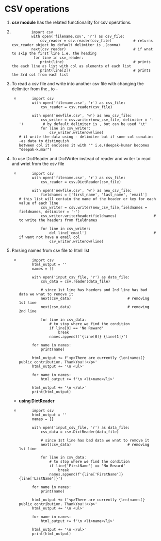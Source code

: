 # CSV operations
1. **csv module** has the related functionality for csv operations.
2.              import csv
                with open('filename.csv', 'r') as csv_file:
                    csv_reader = csv.reader(csv_file)          # returns csv_reader object by default delimiter is ,(comma)
                next(csv_reader)                               # if wnat to skip the first line i.e. the heading
                 for line in csv_reader:
                    print(line)                                # prints the each line as list with col as elements of each list
                    print(line[2])                             # prints the 3rd col from each list

3. To read a csv file and write into another csv file with changing the delimiter from the , to  -
    -           import csv
                with open('filename.csv', 'r') as csv_file:
                    csv_reader = csv.reader(csv_file)

                with open('newfile.csv', 'w') as new_csv_file:
                    csv_writer = csv.writer(new_csv_file, delimiter = '-')         # by default delimiter is , but can be used '\t'
                    for line in csv_writer:
                        csv_writer.writerow(line)                         # it write the data using - delimiter but if some col conatins -as data to distinguish                                                                 between col it encloses it with "" i.e.(deepak-kumar becomes "deepak-kumar") 

4. To use DictReader and DictWriter instead of reader and writer to read and wriet from the csv file
    -           import csv
                with open('filename.csv', 'r') as csv_file:
                    csv_reader = csv.DictReader(csv_file)

                with open('newfile.csv', 'w') as new_csv_file:
                    fieldnames = ['first_name', 'last_name', 'email']           # this list will contain the name of the header or key for each value of each line
                    csv_writer = csv.writer(new_csv_file,fieldnames = fieldnames, delimiter = '-')   
                    csv_writer.writerheader(fieldnames)                 # to write the haeders from fieldnames

                    for line in csv_writer:
                        del line['email']                               # if want not have a email col
                        csv_writer.writerow(line)

5. Parsing names from csv file to html list
    -           import csv
                html_output = ''
                names = []                        

                with open('input_csv_file, 'r') as data_file:
                    csv_data = csv.reader(data_file)

                    # since 1st line has haeders and 2nd line has bad data we wnat to remove it
                    next(csv_data)                          # removing 1st line
                    next(csv_data)                          # removing 2nd line 

                    for line in csv_data:
                        # to stop where we find the condition
                        if line[0] == 'No Reward'
                            break
                        names.append(f'{line[0]} {line[1]}')
                
                for name in names:
                    print(name)
                
                html_output += f'<p>There are currently {len(names)} public contribution. ThankYou!!</p>'
                html_output += '\n <ul>'

                for name in names:
                    html_output += f'\n <li>name</li>'
                
                html_output += '\n </ul>'
                print(html_output)

    - **using DictReader**
    -           import csv
                html_output = ''
                names = []                        

                with open('input_csv_file, 'r') as data_file:
                    csv_data = csv.DictReader(data_file)

                    # since 1st line has bad data we wnat to remove it
                    next(csv_data)                          # removing 1st line 

                    for line in csv_data:
                        # to stop where we find the condition
                        if line['FirstName'] == 'No Reward'
                            break
                        names.append(f'{line['FirstName']} {line['LastName']}')
                
                for name in names:
                    print(name)
                
                html_output += f'<p>There are currently {len(names)} public contribution. ThankYou!!</p>'
                html_output += '\n <ul>'

                for name in names:
                    html_output += f'\n <li>name</li>'
                
                html_output += '\n </ul>'
                print(html_output)

